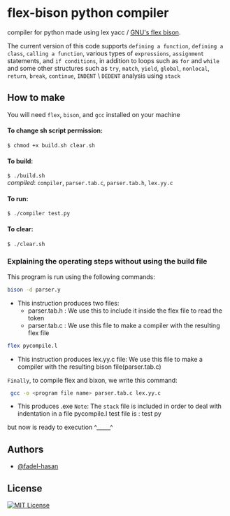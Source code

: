 # flex-bison python compiler

compiler for python made using lex yacc / [GNU's flex bison](https://www.gnu.org/software/bison/manual/).

The current version of this code supports `defining a function`, `defining a class`, `calling a function`, various types of `expressions`, `assignment` statements, and `if conditions`, in addition to loops such as `for` and `while` and some other structures such as `try`, `match`, `yield`, `global`, `nonlocal`, `return`, `break`, `continue`, `INDENT` \ `DEDENT` analysis using `stack`

## How to make
 You will need `flex`, `bison`, and `gcc` installed on your machine



#### To change sh script permission:
`$ chmod +x build.sh clear.sh`



#### To build:
`$ ./build.sh`
<br>
*compiled*: `compiler`, `parser.tab.c`, `parser.tab.h`, `lex.yy.c`




#### To run:
`$ ./compiler test.py`



#### To clear:
`$ ./clear.sh`


### Explaining the operating steps without using the build file

This program is run using the following commands:

```bash
bison -d parser.y 
```
- This instruction produces two files:
  - parser.tab.h : We use this to include it inside the flex file to read the token
  - parser.tab.c : We use this file to make a compiler with the resulting flex file

```bash
flex pycompile.l 
```
- This instruction produces lex.yy.c file: We use this file to make a compiler with the resulting bison file(parser.tab.c)

`Finally`, to compile flex and bixon, we write this command:

```bash
 gcc -o <program file name> parser.tab.c lex.yy.c
```
- This produces <name>.exe
`Note`: The `stack` file is included in order to deal with indentation in a file pycompile.l
test file is : test py

but now is ready to execution ^_____^

## Authors

- [@fadel-hasan](https://www.github.com/fadel-hasan)


## License

[![MIT License](https://img.shields.io/badge/License-MIT-green.svg)](https://choosealicense.com/licenses/mit/)